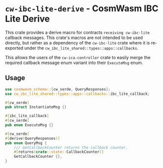 # `cw-ibc-lite-derive` - CosmWasm IBC Lite Derive

This crate provides a derive macro for contracts `receiving cw-ibc-lite` callback messages.
This crate's macros are not intended to be used directly, but rather as a dependency of the
`cw-ibc-lite` crate where it is re-exported under the `cw_ibc_lite_shared::types::apps::callbacks`.

This allows the users of the `cw-ica-controller` crate to easily merge the required callback
message enum variant into their `ExecuteMsg` enum.

## Usage

```rust
use cosmwasm_schema::{cw_serde, QueryResponses};
use cw_ibc_lite_shared::types::apps::callbacks::ibc_lite_callback;

#[cw_serde]
pub struct InstantiateMsg {}

#[ibc_lite_callback]
#[cw_serde]
pub enum ExecuteMsg {}

#[cw_serde]
#[derive(QueryResponses)]
pub enum QueryMsg {
    /// GetCallbackCounter returns the callback counter.
    #[returns(crate::state::CallbackCounter)]
    GetCallbackCounter {},
}
```
